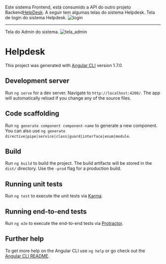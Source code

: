 Este sistema Frontend, está consumido a API do outro projeto Backend[HelpDesk](https://github.com/Cassio01/HelpDesk).
A seguir tem algumas telas do sistema Helpdesk.
Tela de login do sistema Helpdesk.
![login](https://user-images.githubusercontent.com/20090212/39055583-fcda836e-448a-11e8-87d4-611e50ef31b0.png)
*******************************************************************************************************************
Tela do Admin do sistema.
![tela_admin](https://user-images.githubusercontent.com/20090212/39059744-c71a09ba-4495-11e8-9ba1-97381581560b.png)


# Helpdesk

This project was generated with [Angular CLI](https://github.com/angular/angular-cli) version 1.7.0.

## Development server

Run `ng serve` for a dev server. Navigate to `http://localhost:4200/`. The app will automatically reload if you change any of the source files.

## Code scaffolding

Run `ng generate component component-name` to generate a new component. You can also use `ng generate directive|pipe|service|class|guard|interface|enum|module`.

## Build

Run `ng build` to build the project. The build artifacts will be stored in the `dist/` directory. Use the `-prod` flag for a production build.

## Running unit tests

Run `ng test` to execute the unit tests via [Karma](https://karma-runner.github.io).

## Running end-to-end tests

Run `ng e2e` to execute the end-to-end tests via [Protractor](http://www.protractortest.org/).

## Further help

To get more help on the Angular CLI use `ng help` or go check out the [Angular CLI README](https://github.com/angular/angular-cli/blob/master/README.md).
